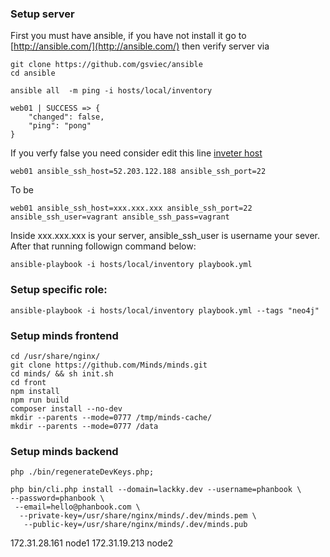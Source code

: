 ### Setup server

First you must have ansible, if you have not install it go to [http://ansible.com/](http://ansible.com/) then verify server via

```
git clone https://github.com/gsviec/ansible
cd ansible

ansible all  -m ping -i hosts/local/inventory

web01 | SUCCESS => {
    "changed": false, 
    "ping": "pong"
}

```

If you verfy false you need consider edit this line [inveter host](https://github.com/gsviec/ansible/blob/master/hosts/local/inventory#L2)

```
web01 ansible_ssh_host=52.203.122.188 ansible_ssh_port=22

```

To be 

```
web01 ansible_ssh_host=xxx.xxx.xxx ansible_ssh_port=22 ansible_ssh_user=vagrant ansible_ssh_pass=vagrant

```

Inside xxx.xxx.xxx is your server, ansible_ssh_user is username your sever. After that running followign command below:

```
ansible-playbook -i hosts/local/inventory playbook.yml

```



### Setup specific role:

```
ansible-playbook -i hosts/local/inventory playbook.yml --tags "neo4j"

```


### Setup minds frontend

```
cd /usr/share/nginx/
git clone https://github.com/Minds/minds.git
cd minds/ && sh init.sh
cd front
npm install
npm run build
composer install --no-dev
mkdir --parents --mode=0777 /tmp/minds-cache/
mkdir --parents --mode=0777 /data

```

### Setup minds backend

```
php ./bin/regenerateDevKeys.php;

php bin/cli.php install --domain=lackky.dev --username=phanbook \
--password=phanbook \
 --email=hello@phanbook.com \
  --private-key=/usr/share/nginx/minds/.dev/minds.pem \
   --public-key=/usr/share/nginx/minds/.dev/minds.pub  
```



172.31.28.161  node1
172.31.19.213  node2